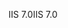 <span data-ttu-id="49fcc-101">IIS 7.0</span><span class="sxs-lookup"><span data-stu-id="49fcc-101">IIS 7.0</span></span>